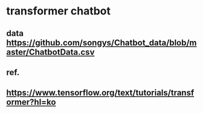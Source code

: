 # transformer chatbot
## data https://github.com/songys/Chatbot_data/blob/master/ChatbotData.csv
## ref.
## https://www.tensorflow.org/text/tutorials/transformer?hl=ko
